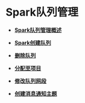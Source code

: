 # Spark队列管理<a name="dli_01_0362"></a>

-   **[Spark队列管理概述](Spark队列管理概述.md)**  

-   **[Spark创建队列](Spark创建队列.md)**  

-   **[删除队列](删除队列-0.md)**  

-   **[分配至项目](分配至项目-1.md)**  

-   **[修改队列网段](修改队列网段-2.md)**  

-   **[创建消息通知主题](创建消息通知主题.md)**  


